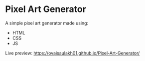 # Pixel Art Generator

A simple pixel art generator made using:
- HTML
- CSS
- JS

Live preview: https://ovaisaulakh01.github.io/Pixel-Art-Generator/